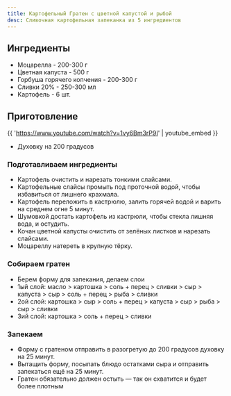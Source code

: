 ```yaml
---
title: Картофельный Гратен с цветной капустой и рыбой
desc: Сливочная картофельная запеканка из 5 ингредиентов
---
```


## Ингредиенты

- Моцарелла - 200-300 г
- Цветная капуста - 500 г
- Горбуша горячего копчения - 200-300 г
- Сливки 20% - 250-300 мл
- Картофель - 6 шт.

## Приготовление

{{ 'https://www.youtube.com/watch?v=1vy6Bm3rP9I' | youtube_embed }}

- Духовку на 200 градусов

### Подготавливаем ингредиенты

- Картофель очистить и нарезать тонкими слайсами.
- Картофельные слайсы промыть под проточной водой, чтобы избавиться от лишнего крахмала.
- Картофель переложить в кастрюлю, залить горячей водой и варить на среднем огне 5 минут.
- Шумовкой достать картофель из кастрюли, чтобы стекла лишняя вода, и остудить.
- Кочан цветной капусты очистить от зелёных листков и нарезать слайсами.
- Моцареллу натереть в крупную тёрку.

### Собираем гратен

- Берем форму для запекания, делаем слои
- 1ый слой: масло > картошка > соль + перец > сливки > сыр > капуста > сыр > соль + перец > рыба > сливки
- 2ой слой: картошка > сыр > соль + перец > капуста > сыр > рыба > сыр > сливки
- 3ий слой: картошка > соль + перец > сливки

### Запекаем

- Форму с гратеном отправить в разогретую до 200 градусов духовку на 25 минут.
- Вытащить форму, посыпать блюдо остатками сыра и отправить запекаться ещё на 25 минут.
- Гратен обязательно должен остыть — так он схватится и будет более плотным
